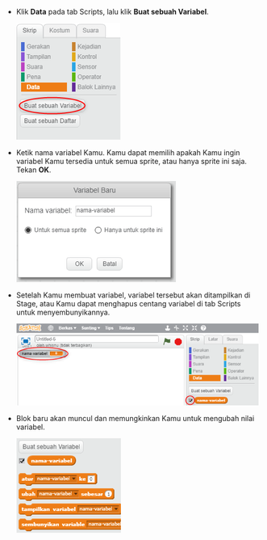 + Klik **Data** pada tab Scripts, lalu klik **Buat sebuah Variabel**.
    
    ![Data blocks](images/data-blocks.png)

+ Ketik nama variabel Kamu. Kamu dapat memilih apakah Kamu ingin variabel Kamu tersedia untuk semua sprite, atau hanya sprite ini saja. Tekan **OK**.
    
    ![Buat variabel](images/create-variable.png)

+ Setelah Kamu membuat variabel, variabel tersebut akan ditampilkan di Stage, atau Kamu dapat menghapus centang variabel di tab Scripts untuk menyembunyikannya.
    
    ![Variable blocks](images/variable-show.png)

+ Blok baru akan muncul dan memungkinkan Kamu untuk mengubah nilai variabel.
    
    ![Variable blocks](images/variable-blocks.png)